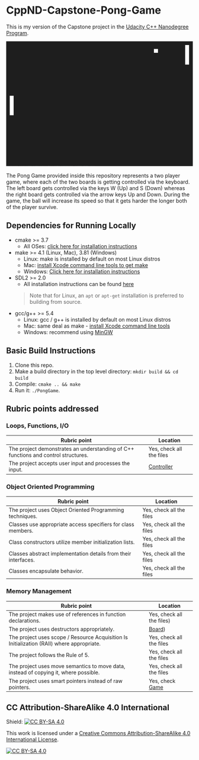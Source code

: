 # CppND-Capstone-Pong-Game

This is my version of the Capstone project in the [Udacity C++ Nanodegree Program](https://www.udacity.com/course/c-plus-plus-nanodegree--nd213).

<img src="PongGame.gif"/>

The Pong Game provided inside this repository represents a two player game, where each of the two boards is getting controlled via the keyboard.
The left board gets controlled via the keys W (Up) and S (Down) whereas the right board gets controlled via the arrow keys Up and Down.
During the game, the ball will increase its speed so that it gets harder the longer both of the player survive.

## Dependencies for Running Locally
* cmake >= 3.7
  * All OSes: [click here for installation instructions](https://cmake.org/install/)
* make >= 4.1 (Linux, Mac), 3.81 (Windows)
  * Linux: make is installed by default on most Linux distros
  * Mac: [install Xcode command line tools to get make](https://developer.apple.com/xcode/features/)
  * Windows: [Click here for installation instructions](http://gnuwin32.sourceforge.net/packages/make.htm)
* SDL2 >= 2.0
  * All installation instructions can be found [here](https://wiki.libsdl.org/Installation)
  >Note that for Linux, an `apt` or `apt-get` installation is preferred to building from source. 
* gcc/g++ >= 5.4
  * Linux: gcc / g++ is installed by default on most Linux distros
  * Mac: same deal as make - [install Xcode command line tools](https://developer.apple.com/xcode/features/)
  * Windows: recommend using [MinGW](http://www.mingw.org/)

## Basic Build Instructions

1. Clone this repo.
2. Make a build directory in the top level directory: `mkdir build && cd build`
3. Compile: `cmake .. && make`
4. Run it: `./PongGame`.

## Rubric points addressed
### Loops, Functions, I/O
| Rubric point  | Location |
| ------------- | ------------- |
| The project demonstrates an understanding of C++ functions and control structures.  |   Yes, check all the files
| The project accepts user input and processes the input. | [Controller](src/controller.cpp)

### Object Oriented Programming
| Rubric point  | Location |
| ------------- | ------------- |
| The project uses Object Oriented Programming techniques.  |   Yes, check all the files
| Classes use appropriate access specifiers for class members. | Yes, check all the files
| Class constructors utilize member initialization lists. | Yes, check all the files
| Classes abstract implementation details from their interfaces. | Yes, check all the files
| Classes encapsulate behavior. | Yes, check all the files

### Memory Management
| Rubric point  | Location |
| ------------- | ------------- |
| The project makes use of references in function declarations.  |   Yes, check all the files)
| The project uses destructors appropriately. | [Board](src/board.h))
| The project uses scope / Resource Acquisition Is Initialization (RAII) where appropriate. | Yes, check all the files
| The project follows the Rule of 5. | Yes, check all the files
| The project uses move semantics to move data, instead of copying it, where possible. | Yes, check all the files
| The project uses smart pointers instead of raw pointers. | Yes, check [Game](src/game.cpp)



## CC Attribution-ShareAlike 4.0 International


Shield: [![CC BY-SA 4.0][cc-by-sa-shield]][cc-by-sa]

This work is licensed under a
[Creative Commons Attribution-ShareAlike 4.0 International License][cc-by-sa].

[![CC BY-SA 4.0][cc-by-sa-image]][cc-by-sa]

[cc-by-sa]: http://creativecommons.org/licenses/by-sa/4.0/
[cc-by-sa-image]: https://licensebuttons.net/l/by-sa/4.0/88x31.png
[cc-by-sa-shield]: https://img.shields.io/badge/License-CC%20BY--SA%204.0-lightgrey.svg

